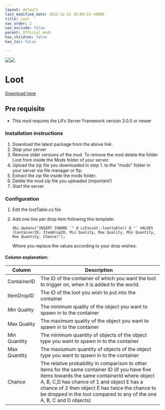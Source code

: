 ```yaml
---
layout: default
last_modified_date: 2022-12-11 18:09:53 +0000
title: Loot
nav_order: 2
nav_exclude: false
parent: Official mods
has_children: false
has_toc: false

---
```

<img src="https://img.shields.io/badge/LiFx%20Server%20-%3Ev3.0.0-green" /><img src="https://img.shields.io/badge/MariaDB%20-%3Ev5.5.49-green" />
# Loot

[Download here](https://github.com/LiF-x/Loot/releases/latest)

## Pre requisite

* This mod requires the LiFx Server Framework version 3.0.0 or newer

### Installation instructions

1. Download the latest package from the above link.
2. Stop your server
3. Remove older versions of the mod. To remove the mod delete the folder Loot from inside the Mods folder of your server.
4. Upload the zip file you downloaded in step 1. to the "mods" folder in your server via file manager or ftp.
5. Extract the zip file inside the mods folder.
6. Delete the mod zip file you uploaded (important!)
7. Start the server

### Configuration

1. Edit the lootTable.cs file
2. Add one line per drop item following this template:

       dbi.Update("INSERT IGNORE `" @ LiFxLoot::loottable() @ "` VALUES (ContainerID, ItemDropID, Min Quality, Max Quality, Min Quantity, Max Quantity, Chance)");

   Where you replace the values according to your drop wishes.

#### Column explanation:

| Column | Description |
| --- | --- |
| ContainerID | The ID of the container of which you want the loot to trigger on, when it is added to the world. |
| ItemDropID | The ID of the loot you wish to put into the container |
| Min Quality | The minimum quality of the object you want to spawn in to the container |
| Max Quality | The maximum quality of the object you want to spawn in to the container |
| Min Quantity | The minimum quantity of objects of the object type you want to spawn in to the container |
| Max Quantity | The maxiumum quantity of objects of the object type you want to spawn in to the container |
| Chance | The relative probability in comparison to other items for the same container ID (if you have five items towards the same containerId where object A, B, C,D has chance of 1 and object E has a chance of 2 then object E has twice the chance to be dropped in the loot compared to any of the one A, B, C and D objects) |
